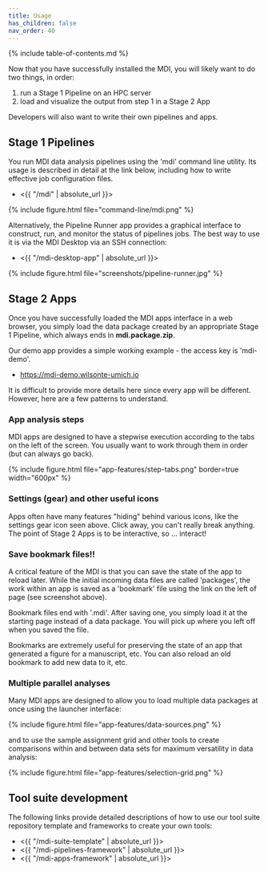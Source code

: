 ```yaml
---
title: Usage
has_children: false
nav_order: 40
---
```


{% include table-of-contents.md %}

Now that you have successfully installed the MDI, 
you will likely want to do two things, in order:

1. run a Stage 1 Pipeline on an HPC server
2. load and visualize the output from step 1 in a Stage 2 App

Developers will also want to write their own pipelines and apps.

## Stage 1 Pipelines

You run MDI data analysis pipelines using the 'mdi' 
command line utility. Its usage is described in detail
at the link below, including how to write effective
job configuration files. 

- <{{ "/mdi" | absolute_url }}>

{% include figure.html file="command-line/mdi.png" %}

Alternatively, the Pipeline Runner app provides a graphical interface 
to construct, run, and monitor the status of pipelines jobs. 
The best way to use it is via the MDI Desktop via an SSH connection:

- <{{ "/mdi-desktop-app" | absolute_url }}>

{% include figure.html file="screenshots/pipeline-runner.jpg" %}

## Stage 2 Apps

Once you have successfully loaded the MDI apps interface
in a web browser, you simply load the data
package created by an appropriate Stage 1 Pipeline, which 
always ends in **mdi.package.zip**. 

Our demo app provides a simple working example - the
access key is 'mdi-demo'.

- <https://mdi-demo.wilsonte-umich.io>

It is difficult to provide more details here
since every app will be different.  However, here are a few
patterns to understand.

### App analysis steps

MDI apps are designed to have a stepwise execution according
to the tabs on the left of the screen. You usually want
to work through them in order (but can always go back).

{% include figure.html file="app-features/step-tabs.png" border=true width="600px" %}

### Settings (gear) and other useful icons

Apps often have many features "hiding" behind various icons, like the 
settings gear icon seen above.
Click away, you can't really break anything. The point of Stage 2 Apps
is to be interactive, so ... interact!

### Save bookmark files!!

A critical feature of the MDI is that you can save the state
of the app to reload later.  While the initial incoming 
data files are called 'packages', the work within an app
is saved as a 'bookmark' file using the link on the left of page 
(see screenshot above).

Bookmark files end with '.mdi'. After saving one, you simply load it
at the starting page instead of a data package. You will pick up
where you left off when you saved the file.

Bookmarks are extremely useful for preserving the state of
an app that generated a figure for a manuscript, etc. You
can also reload an old bookmark to add new data to it, etc.

### Multiple parallel analyses

Many MDI apps are designed to allow you to load multiple data
packages at once using the launcher interface:

{% include figure.html file="app-features/data-sources.png" %}

and to use the sample assignment grid and other tools
to create comparisons within and between data sets 
for maximum versatility in data analysis: 

{% include figure.html file="app-features/selection-grid.png" %}

## Tool suite development

The following links provide detailed descriptions of how
to use our tool suite repository template 
and frameworks to create your own tools:

- <{{ "/mdi-suite-template" | absolute_url  }}>
- <{{ "/mdi-pipelines-framework" | absolute_url  }}>
- <{{ "/mdi-apps-framework" | absolute_url  }}>
